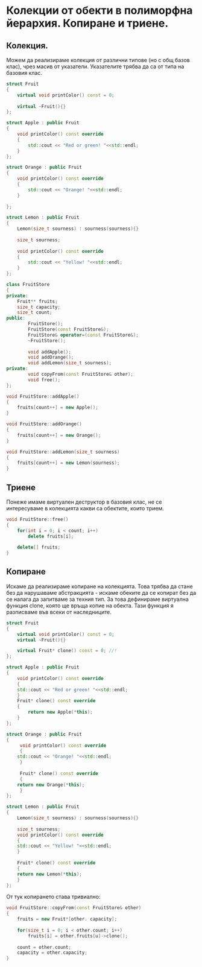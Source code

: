 
# Колекции от обекти в полиморфна йерархия. Копиране и триене.

## Колекция.

Можем да реализираме колекция от различни типове (но с общ базов клас), чрез масив от указатели. Указателите трябва да са от типа на базовия клас.
```c++
struct Fruit
{
	virtual void printColor() const = 0;
	
	virtual ~Fruit(){}
};

struct Apple : public Fruit
{
	void printColor() const override
	{
		std::cout << "Red or green! "<<std::endl;
	}
};

struct Orange : public Fruit
{
	void printColor() const override
	{
		std::cout << "Orange! "<<std::endl;
	}
	
};

struct Lemon : public Fruit
{
	Lemon(size_t sourness) : sourness(sourness){}
	
	size_t sourness;
	
	void printColor() const override
	{
		std::cout << "Yellow! "<<std::endl;
	}
};

class FruitStore
{
private:
	Fruit** fruits;
	size_t capacity;
	size_t count;
public:
        FruitStore();
        FruitStore(const FruitStore&);
        FruitStore& operator=(const FruitStore&);
        ~FruitStore();
	
        void addApple();
        void addOrange();
        void addLemon(size_t sourness);
private:          
        void copyFrom(const FruitStore& other);
        void free();
};

void FruitStore::addApple()
{
	fruits[count++] = new Apple();
}

void FruitStore::addOrange()
{
	fruits[count++] = new Orange();
}

void FruitStore::addLemon(size_t sourness)
{
	fruits[count++] = new Lemon(sourness);
}
 ```

## Триене
Понеже имаме виртуален деструктор в базовия клас, не се интересуваме в колекцията какви са обектите, които трием.
```c++
void FruitStore::free()
{
	for(int i = 0; i < count; i++)
		delete fruits[i];
	
	delete[] fruits;
}
 ```

## Копиране
Искаме да реализираме копиране на колекцията.
Това трябва да стане без да нарушаваме абстракцията - искаме обеките да се копират без да се налага да запитваме за техния тип.
За това дефинираме виртуална функция clone, която ще връща копие на обекта. Тази функция я разписваме във всеки от наследниците.

```c++
struct Fruit
{
    virtual void printColor() const = 0;
    virtual ~Fruit(){}

    virtual Fruit* clone() const = 0; //!
};

struct Apple : public Fruit
{
    void printColor() const override
    {
	std::cout << "Red or green! "<<std::endl;
    }
    Fruit* clone() const override
    {
        return new Apple(*this);
    }
};

struct Orange : public Fruit
{
     void printColor() const override
     {
	std::cout << "Orange! "<<std::endl;
     }
	
     Fruit* clone() const override
     {
	return new Orange(*this);
     }
};

struct Lemon : public Fruit
{
    Lemon(size_t sourness) : sourness(sourness){}
	
    size_t sourness;
    void printColor() const override
    {
	std::cout << "Yellow! "<<std::endl;
    }
	
    Fruit* clone() const override
    {
	return new Lemon(*this);
    }
};
 ```
От тук копирането става тривиално:
```c++
void FruitStore::copyFrom(const FruitStore& other)
{
	fruits = new Fruit*[other. capacity];
	
	for(size_t i = 0; i < other.count; i++)
		fruits[i] = other.fruits[u]->clone();
		
	count = other.count;
	capacity = other.capacity;
}
 ```
